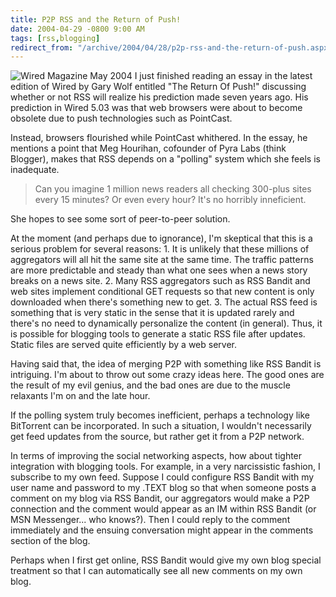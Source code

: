 ```yaml
---
title: P2P RSS and the Return of Push!
date: 2004-04-29 -0800 9:00 AM
tags: [rss,blogging]
redirect_from: "/archive/2004/04/28/p2p-rss-and-the-return-of-push.aspx/"
---
```


![Wired Magazine May 2004](/images/cover_wired_190.jpg) I just finished
reading an essay in the latest edition of Wired by Gary Wolf entitled
"The Return Of Push!" discussing whether or not RSS will realize his
prediction made seven years ago. His prediction in Wired 5.03 was that
web browsers were about to become obsolete due to push technologies such
as PointCast.

Instead, browsers flourished while PointCast whithered. In the essay, he
mentions a point that Meg Hourihan, cofounder of Pyra Labs (think
Blogger), makes that RSS depends on a "polling" system which she feels
is inadequate.

> Can you imagine 1 million news readers all checking 300-plus sites
> every 15 minutes? Or even every hour? It's no horribly inneficient.

She hopes to see some sort of peer-to-peer solution.

At the moment (and perhaps due to ignorance), I'm skeptical that this is
a serious problem for several reasons: 1. It is unlikely that these
millions of aggregators will all hit the same site at the same time. The
traffic patterns are more predictable and steady than what one sees when
a news story breaks on a news site. 2. Many RSS aggregators such as RSS
Bandit and web sites implement conditional GET requests so that new
content is only downloaded when there's something new to get. 3. The
actual RSS feed is something that is very static in the sense that it is
updated rarely and there's no need to dynamically personalize the
content (in general). Thus, it is possible for blogging tools to
generate a static RSS file after updates. Static files are served quite
efficiently by a web server.

Having said that, the idea of merging P2P with something like RSS Bandit
is intriguing. I'm about to throw out some crazy ideas here. The good
ones are the result of my evil genius, and the bad ones are due to the
muscle relaxants I'm on and the late hour.

If the polling system truly becomes inefficient, perhaps a technology
like BitTorrent can be incorporated. In such a situation, I wouldn't
necessarily get feed updates from the source, but rather get it from a
P2P network.

In terms of improving the social networking aspects, how about tighter
integration with blogging tools. For example, in a very narcissistic
fashion, I subscribe to my own feed. Suppose I could configure RSS
Bandit with my user name and password to my .TEXT blog so that when
someone posts a comment on my blog via RSS Bandit, our aggregators would
make a P2P connection and the comment would appear as an IM within RSS
Bandit (or MSN Messenger... who knows?). Then I could reply to the
comment immediately and the ensuing conversation might appear in the
comments section of the blog.

Perhaps when I first get online, RSS Bandit would give my own blog
special treatment so that I can automatically see all new comments on my
own blog.


